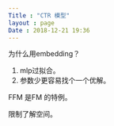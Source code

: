 ```yaml
---
Title : "CTR 模型"
layout : page
Date : 2018-12-21 19:36
---
```




为什么用embedding？

1. mlp过拟合。
2. 参数少更容易找个一个优解。

FFM 是FM 的特例。

限制了解空间。



